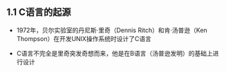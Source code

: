 ## 1.1 C语言的起源
* 1972年，贝尔实验室的丹尼斯·里奇（Dennis Ritch）和肯·汤普逊（Ken Thompson）在开发UNIX操作系统时设计了C语言

* C语言不完全是里奇突发奇想而来，他是在B语言（汤普逊发明）的基础上进行设计
